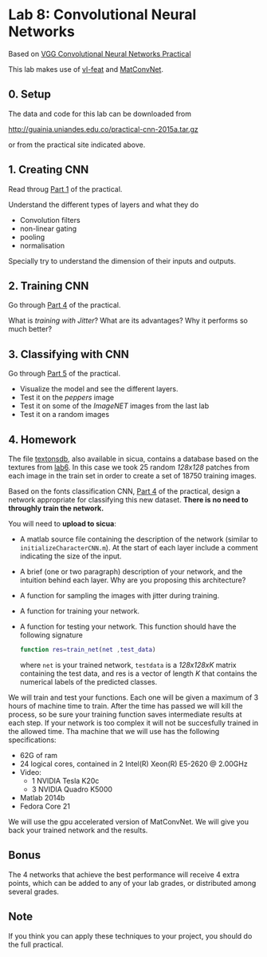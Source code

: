 # Lab 8: Convolutional Neural Networks

Based on [VGG Convolutional Neural Networks Practical](http://www.robots.ox.ac.uk/~vgg/practicals/cnn/index.html)

This lab makes use of [vl-feat](http://www.vlfeat.org/matlab/matlab.html) and [MatConvNet](http://www.vlfeat.org/matconvnet/functions/).

## 0. Setup

The data and code for this lab can be downloaded from

http://guainia.uniandes.edu.co/practical-cnn-2015a.tar.gz

or from the practical site indicated above.

## 1. Creating CNN

Read throug [Part 1](http://www.robots.ox.ac.uk/~vgg/practicals/cnn/index.html#part1) of the practical.

Understand the different types of layers and what they do

- Convolution filters
- non-linear gating
- pooling
- normalisation

Specially try to understand the dimension of their inputs and outputs.

## 2. Training CNN

Go through [Part 4](http://www.robots.ox.ac.uk/~vgg/practicals/cnn/index.html#part-4-learning-a-character-cnn) of the practical.

What is *training with Jitter*?
What are its advantages?
Why it performs so much better?

## 3. Classifying with CNN

Go through [Part 5](http://www.robots.ox.ac.uk/~vgg/practicals/cnn/index.html#part-5-using-pretrained-models) of the practical. 

- Visualize the model and see the different layers. 
- Test it on the *peppers* image
- Test it on some of the *ImageNET* images from the last lab
- Test it on a random images

## 4. Homework

The file [textonsdb](http://guainia.uniandes.edu.co/textonsdb.mat),
also available in sicua, contains a database based on the textures from [lab6](https://github.com/diego0020/lab_vision/tree/master/lab6_textons). In this case we took 25 random *128x128* patches from each image in the train set in order to create a set of 18750 training images.  

Based on the fonts classification CNN, [Part 4](http://www.robots.ox.ac.uk/~vgg/practicals/cnn/index.html#part-4-learning-a-character-cnn) of the practical, design a network appropriate for classifying this new dataset. **There is no need to throughly train the network.** 

You will need to **upload to sicua**:

- A matlab source file containing the description of the network (similar to ``initializeCharacterCNN.m``). At the start of each layer include a comment indicating the size of the input.
- A brief (one or two paragraph) description of your network, and the intuition behind each layer. Why are you proposing this architecture?
- A function for sampling the images with jitter during training.
- A function for training your network.
- A function for testing your network. This function should have the following signature
  
  ```matlab
  function res=train_net(net ,test_data)
  ```
  where ``net`` is your trained network, ``testdata`` is a *128x128xK* matrix containing the test data, and res is a vector of length *K* that contains the numerical labels of the predicted classes.
  
We will train and test your functions. Each one will be given a maximum of 3 hours of machine time to train. After the time has passed we will kill the process, so be sure your training function saves intermediate results at each step. If your network is too complex it will not be succesfully trained in the allowed time. Tha machine that we will use has the following specifications:

- 62G of ram
- 24 logical cores, contained in 2 Intel(R) Xeon(R) E5-2620  @ 2.00GHz
- Video:
  - 1 NVIDIA Tesla K20c
  - 3 NVIDIA Quadro K5000
- Matlab 2014b
- Fedora Core 21

We will use the gpu accelerated version of MatConvNet. We will give you back your trained network and the results. 

## Bonus

The 4 networks that achieve the best performance will receive 4 extra points, which can be added to any of your lab grades, or distributed among several grades. 

## Note

If you think you can apply these techniques to your project, you should do the full practical.
